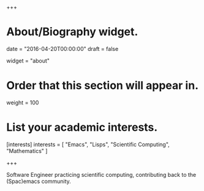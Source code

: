+++
# About/Biography widget.

date = "2016-04-20T00:00:00"
draft = false

widget = "about"

# Order that this section will appear in.
weight = 100

# List your academic interests.
[interests]
  interests = [
    "Emacs",
    "Lisps",
    "Scientific Computing",
    "Mathematics"
  ]

+++

Software Engineer practicing scientific computing, contributing back to the (Spac)emacs community.
